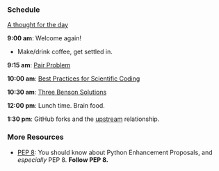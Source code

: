 ### Schedule

[A thought for the day](https://twitter.com/hadleywickham/status/565516733516349441)

**9:00 am**: Welcome again!

 * Make/drink coffee, get settled in.

**9:15 am**: [Pair Problem](pair.md)

**10:00 am**: [Best Practices for Scientific Coding](Best_Practices_for_Scientific_Coding.pdf)

**10:30 am**: [Three Benson Solutions](three_Benson_solutions.ipynb)

**12:00 pm**: Lunch time. Brain food.

**1:30 pm**: GitHub forks and the [upstream](upstream.md) relationship.


### More Resources

 * [PEP 8](https://www.python.org/dev/peps/pep-0008/): You should know about Python Enhancement Proposals, and _especially_ PEP 8. **Follow PEP 8.**
